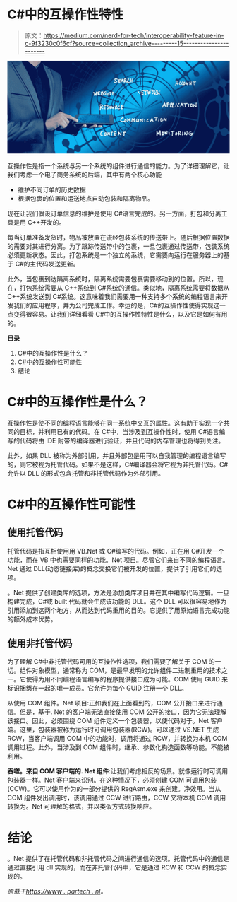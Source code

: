 # C#中的互操作性特性

> 原文：<https://medium.com/nerd-for-tech/interoperability-feature-in-c-9f3230c0f6cf?source=collection_archive---------15----------------------->

![](img/1b45d2bab99a2fbe602a1d5865f8aab5.png)

互操作性是指一个系统与另一个系统的组件进行通信的能力。为了详细理解它，让我们考虑一个电子商务系统的后端，其中有两个核心功能

*   维护不同订单的历史数据
*   根据包裹的位置和运送地点自动包装和隔离物品。

现在让我们假设订单信息的维护是使用 C#语言完成的。另一方面，打包和分离工具是用 C++开发的。

每当订单准备发货时，物品被放置在流经包装系统的传送带上。随后根据位置数据的需要对其进行分离。为了跟踪传送带中的包裹，一旦包裹通过传送带，包装系统必须更新状态。因此，打包系统是一个独立的系统，它需要向运行在服务器上的基于 C#的主代码发送更新。

此外，当包裹到达隔离系统时，隔离系统需要包裹需要移动到的位置。所以，现在，打包系统需要从 C++系统到 C#系统的通信。类似地，隔离系统需要将数据从 C++系统发送到 C#系统。这意味着我们需要用一种支持多个系统的编程语言来开发我们的应用程序，并为公司完成工作。幸运的是，C#的互操作性使得实现这一点变得很容易。让我们详细看看 C#中的互操作性特性是什么，以及它是如何有用的。

**目录**

1.  C#中的互操作性是什么？
2.  C#中的互操作性可能性
3.  结论

# C#中的互操作性是什么？

互操作性是使不同的编程语言能够在同一系统中交互的属性。这有助于实现一个共同的目标，并利用已有的代码。在 C#中，当涉及到互操作性时，使用 C#语言编写的代码将由 IDE 附带的编译器进行验证，并且代码的内存管理也将得到关注。

此外，如果 DLL 被称为外部引用，并且外部包是用可以自我管理的编程语言编写的，则它被视为托管代码。如果不是这样，C#编译器会将它视为非托管代码。C#允许以 DLL 的形式包含托管和非托管代码作为外部引用。

# C#中的互操作性可能性

## 使用托管代码

托管代码是指互相使用用 VB.Net 或 C#编写的代码。例如，正在用 C#开发一个功能，而在 VB 中也需要同样的功能。Net 项目。尽管它们来自不同的编程语言。Net 通过 DLL(动态链接库)的概念交换它们被开发的位置，提供了引用它们的选项。

。Net 提供了创建类库的选项，方法是添加类库项目并在其中编写代码逻辑。一旦构建完成，C#或 built 代码就会生成该功能的 DLL。这个 DLL 可以很容易地作为引用添加到这两个地方，从而达到代码重用的目的。它提供了用原始语言完成功能的额外成本优势。

## 使用非托管代码

为了理解 C#中非托管代码可用的互操作性选项，我们需要了解关于 COM 的一切。组件对象模型，通常称为 COM，是最早发明的允许组件二进制重用的技术之一。它使得为用不同编程语言编写的程序提供接口成为可能。COM 使用 GUID 来标识捆绑在一起的唯一成员。它允许为每个 GUID 注册一个 DLL。

从使用 COM 组件。Net 项目:正如我们在上面看到的，COM 公开接口来进行通信。但是，基于. Net 的客户端无法直接使用 COM 公开的接口，因为它无法理解该接口。因此，必须围绕 COM 组件定义一个包装器，以使代码对于。Net 客户端。这里，包装器被称为运行时可调用包装器(RCW)。可以通过 VS.NET 生成 RCW，当客户端调用 COM 中的功能时，调用将通过 RCW，并转换为本机 COM 调用过程。此外，当涉及到 COM 组件时，继承、参数化构造函数等功能。不能被利用。

**吞噬。来自 COM 客户端的. Net 组件**:让我们考虑相反的场景。就像运行时可调用包装器一样。Net 客户端来识别。在这种情况下，必须创建 COM 可调用包装(CCW)。它可以使用作为的一部分提供的 RegAsm.exe 来创建。净效用。当从 COM 组件发出调用时，该调用通过 CCW 进行路由，CCW 又将本机 COM 调用转换为。Net 可理解的格式，并以类似方式转换响应。

# 结论

。Net 提供了在托管代码和非托管代码之间进行通信的选项。托管代码中的通信是通过直接引用 dll 实现的，而在非托管代码中，它是通过 RCW 和 CCW 的概念实现的。

*原载于*[*https://www . partech . nl*](https://www.partech.nl/nl/publicaties/2021/03/interoperability-feature-in-c-sharp)*。*